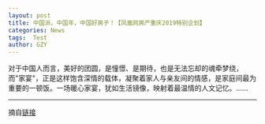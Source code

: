```yaml
---
layout: post
title: 中国派，中国年，中国好房子！【凤凰网房产重庆2019特别企划】
categories: News
tags:  Test
author: GZY
---
```


对于中国人而言，美好的团圆，是憧憬、是期待，也是无法忘却的魂牵梦绕，而"家宴"，正是这样饱含深情的载体，凝聚着家人与亲友间的情感，是家庭间最为重要的一顿饭。一场暖心家宴，犹如生活镜像，映射着最温情的人文记忆。......

*****

摘自[链接](http://cq.house.ifeng.com/column/news/zgpcq)